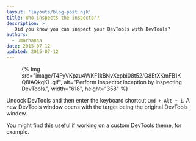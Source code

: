 ```yaml
---
layout: 'layouts/blog-post.njk'
title: Who inspects the inspector?
description: >
   Did you know you can inspect your DevTools with DevTools?
authors:
  - umarhansa
date: 2015-07-12
updated: 2015-07-12
---
```

<figure>
{% Img src="image/T4FyVKpzu4WKF1kBNvXepbi08t52/Q8EtXKmFB1KQ8iAQkqKL.gif", alt="Perform Inspector inception by inspecting DevTools.", width="618", height="358" %}
</figure>


Undock DevTools and then enter the keyboard shortcut `Cmd + Alt + i`. A new DevTools window opens with the target being the original DevTools window.


You might find this useful if working on a custom DevTools theme, for example.



		


